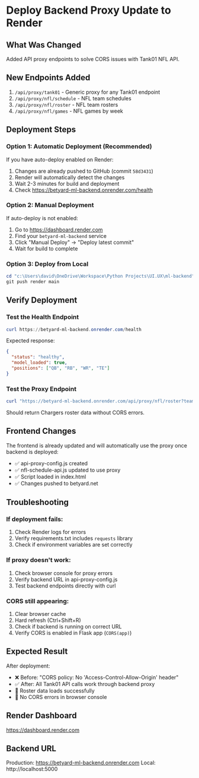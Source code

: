 # Deploy Backend Proxy Update to Render

## What Was Changed
Added API proxy endpoints to solve CORS issues with Tank01 NFL API.

## New Endpoints Added
1. `/api/proxy/tank01` - Generic proxy for any Tank01 endpoint
2. `/api/proxy/nfl/schedule` - NFL team schedules
3. `/api/proxy/nfl/roster` - NFL team rosters
4. `/api/proxy/nfl/games` - NFL games by week

## Deployment Steps

### Option 1: Automatic Deployment (Recommended)
If you have auto-deploy enabled on Render:
1. Changes are already pushed to GitHub (commit `58d3431`)
2. Render will automatically detect the changes
3. Wait 2-3 minutes for build and deployment
4. Check https://betyard-ml-backend.onrender.com/health

### Option 2: Manual Deployment
If auto-deploy is not enabled:
1. Go to https://dashboard.render.com
2. Find your `betyard-ml-backend` service
3. Click "Manual Deploy" → "Deploy latest commit"
4. Wait for build to complete

### Option 3: Deploy from Local
```powershell
cd "c:\Users\david\OneDrive\Workspace\Python Projects\UI.UX\ml-backend"
git push render main
```

## Verify Deployment

### Test the Health Endpoint
```powershell
curl https://betyard-ml-backend.onrender.com/health
```

Expected response:
```json
{
  "status": "healthy",
  "model_loaded": true,
  "positions": ["QB", "RB", "WR", "TE"]
}
```

### Test the Proxy Endpoint
```powershell
curl "https://betyard-ml-backend.onrender.com/api/proxy/nfl/roster?teamID=LAC&getStats=false"
```

Should return Chargers roster data without CORS errors.

## Frontend Changes
The frontend is already updated and will automatically use the proxy once backend is deployed:
- ✅ api-proxy-config.js created
- ✅ nfl-schedule-api.js updated to use proxy
- ✅ Script loaded in index.html
- ✅ Changes pushed to betyard.net

## Troubleshooting

### If deployment fails:
1. Check Render logs for errors
2. Verify requirements.txt includes `requests` library
3. Check if environment variables are set correctly

### If proxy doesn't work:
1. Check browser console for proxy errors
2. Verify backend URL in api-proxy-config.js
3. Test backend endpoints directly with curl

### CORS still appearing:
1. Clear browser cache
2. Hard refresh (Ctrl+Shift+R)
3. Check if backend is running on correct URL
4. Verify CORS is enabled in Flask app (`CORS(app)`)

## Expected Result
After deployment:
- ❌ Before: "CORS policy: No 'Access-Control-Allow-Origin' header"
- ✅ After: All Tank01 API calls work through backend proxy
- 🎯 Roster data loads successfully
- 🚀 No CORS errors in browser console

## Render Dashboard
https://dashboard.render.com

## Backend URL
Production: https://betyard-ml-backend.onrender.com
Local: http://localhost:5000
